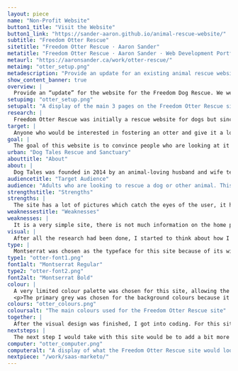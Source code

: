 ```yaml
---
layout: piece
name: "Non-Profit Website"
button1_title: "Visit the Website"
button1_link: "https://sander-aaron.github.io/animal-rescue-website/"
subtitle: "Freedom Otter Rescue"
sitetitle: "Freedom Otter Rescue · Aaron Sander"
metatitle: "Freedom Otter Rescue · Aaron Sander · Web Development Portfolio"
metaurl: "https://aaronsander.ca/work/otter-rescue/"
metaimg: "otter_setup.png"
metadescription: "Provide an update for an existing animal rescue website to revitalize the site."
show_content_banner: true
overview: |
  Provide an “update” for the website for the Freedom Dog Rescue. We were tasked with finding a “bad” website or one in need of a revamp and update it. As well, we were told to be creative with our animal picks.
setupimg: "otter_setup.png"
setupalt: "A display of the main 3 pages on the Freedom Otter Rescue site"
research: |
  Freedom Otter Rescue was initially a rescue website for dogs but since we were instructed to get creative with our animal picks, I chose otter. The research was done with the mindset that otters are a common family pet and as such would attract the same people as those who would want a dog. All the research done was to find out why the original website was not working, why competitors were doing better and give insight into what could be done to revitalize this site.
target: |
  Anyone who would be interested in fostering an otter and give it a loving family. As otters are an uncommon household pet, they need lots of attention and care, we are looking for people who are willing to commit an otter. The target of this website would already be interested in otters and know a lot about them as they would be looking to foster, they would also be an animal lover who is interested in otters or maybe just general public who are looking for a non-profit organization to give donations to animals in the need of a foster home.
goal: |
  The goal of this website is to convince people who are looking at it to become a foster to help the otters. The site should make people feel for the otters and want to support and/or foster them.
urban: "Dog Tales Rescue and Sanctuary"
abouttitle: "About"
about: |
  Dog Tales was founded in 2014 by an animal-loving husband and wife team - Rob and Danielle. Both had been involved in rescue for years before finally deciding that the best way to help animals in need was to open a rescue of their own.
audiencetitle: "Target Audience"
audience: "Adults who are looking to rescue a dog or other animal. This site has a lot of other animals to foster and/or rescue."
strengthstitle: "Strengths"
strengths: |
  The site has a lot of pictures which catch the eyes of the user, it has clear titles for their banners and directs the user to what they are looking for quickly.
weaknessestitle: "Weaknesses"
weaknesses: |
  It is a very simple site, there is not much information on the home page when you come in. As well, their navigation is a little finicky and hard to get the dropdowns to work.
visual: |
  After all the research had been done, I started to think about how I wanted the site to feel. I knew the site had to feel professional but it also had to feel welcoming. I strived to be professional without being cold and friendly without being unprofessional.
type: |
  Montserrat was chosen as the typeface for this site because of its wide-open face. It is very inviting and friendly-looking, which also having a professional feel. The qualities represented by the font are all qualities that are represented in the site, so choosing this font was a no-brainer.
type1: "otter-font1.png"
font1alt: "Montserrat Regular"
type2: "otter-font2.png"
font2alt: "Montserrat Bold"
colour: |
  A very limited colour palette was chosen for this site, allowing the images of the otters to speak for themselves. The blue was chosen because it is a bit on the darker side <small>(it was a swatch taken from the image on the home page)</small>, this helps keep the focus on the images of the otters and the darker aspect lends well to a very professional feeling. As well, blue scientifically makes people feel calm and trusting which is an important factor in getting people to like what you are presenting to them.</p>
  <p>The primary grey was chosen for the background colours because it softened the site and gave it a more welcoming feel. Having a stark white background created a lot more of an “in-your-face” tone which was not what I was going for.
colours: "otter_colours.png"
coloursalt: "The main colours used for the Freedom Otter Rescue site"
together: |
  After the visual design was finished, I got into coding. For this site, I coded all the similar features of each page like the navigation, the header and the footer, adding in a few different classes to create the different background images for the banners. I then went on to add all the content for the site, making sure to follow the XD file that I had created during the visual design process.
nextsteps: |
  The next step I would take with this site would be to add a bit more white space around the site. Looking back on it, the content is a bit tight and the addition of more white space would loosen up the site.
computer: "otter_computer.png"
computeralt: "A display of what the Freedom Otter Rescue site would look like on a computer screen"
nextpiece: "/work/saas-marketo/"
---
```

